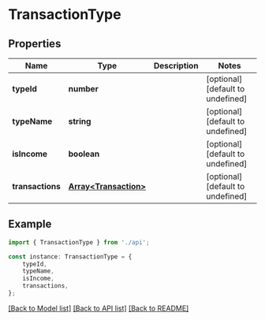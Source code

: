 # TransactionType


## Properties

Name | Type | Description | Notes
------------ | ------------- | ------------- | -------------
**typeId** | **number** |  | [optional] [default to undefined]
**typeName** | **string** |  | [optional] [default to undefined]
**isIncome** | **boolean** |  | [optional] [default to undefined]
**transactions** | [**Array&lt;Transaction&gt;**](Transaction.md) |  | [optional] [default to undefined]

## Example

```typescript
import { TransactionType } from './api';

const instance: TransactionType = {
    typeId,
    typeName,
    isIncome,
    transactions,
};
```

[[Back to Model list]](../README.md#documentation-for-models) [[Back to API list]](../README.md#documentation-for-api-endpoints) [[Back to README]](../README.md)
